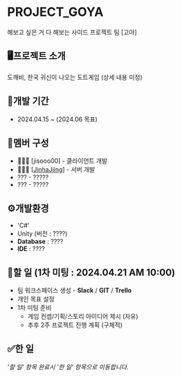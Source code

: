 # PROJECT_GOYA
해보고 싶은 거 다 해보는 사이드 프로젝트 팀 [고야]

## 🖥️프로젝트 소개
도깨비, 한국 귀신이 나오는 도트게임 (상세 내용 미정)

## 📆개발 기간
* 2024.04.15 ~ (2024.06 목표)

## 🙋멤버 구성
* 👩🏻‍💻 [jisooo00] - 클라이언트 개발
* 👩🏻‍💻 [[JinhaJjing](https://github.com/JinhaJjing)] - 서버 개발
* ??? - ?????
* ??? - ?????

## ⚙️개발환경
* 'C#'
* Unity (버전 : ????)
* **Database** : ????
* **IDE** : ????

## 📌할 일 (1차 미팅 : 2024.04.21 AM 10:00)
* 팀 워크스페이스 생성 - **Slack** / **GIT** / **Trello**
* 개인 목표 설정
* 1차 미팅 준비
  - 게임 컨셉/기획/스토리 아이디어 제시 (자유)
  - 추후 2주 프로젝트 진행 계획 (구체적)
 
## ✅한 일 
*'할 일' 항목 완료시 '한 일' 항목으로 이동합니다.*


